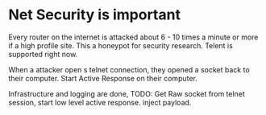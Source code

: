 # Net Security is important

Every router on the internet is attacked about 6 - 10 times a minute or more if a high profile site.
This a honeypot for security research.
Telent is supported right now.

When a attacker open s telnet connection, they opened a socket back to their computer.
Start Active Response on their computer.

Infrastructure and logging are done,
TODO:
Get Raw socket from telnet session,
start low level active response.
inject payload.
